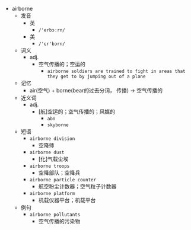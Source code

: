 - airborne
  - 发音
    - 英
      - `/'erbɔːrn/`
    - 美
      - `/'ɛr'bɔrn/`
  - 词义
    - adj.
      - 空气传播的；空运的
        - `airborne soldiers are trained to fight in areas that they get to by jumping out of a plane`
  - 记忆
    - air(空气) + borne(bear的过去分词， 传播) → 空气传播的
  - 近义词
    - adj.
      - [航]空运的；空气传播的；风媒的
        - `abn`
        - `skyborne`
  - 短语
    - `airborne division`
      - 空降师 
    - `airborne dust`
      - [化]气载尘埃 
    - `airborne troops`
      - 空降部队；空降兵 
    - `airborne particle counter`
      - 航空粉尘计数器；空气粒子计数器 
    - `airborne platform`
      - 机载仪器平台；机载平台 
  - 例句
    - `airborne pollutants`
      - 空气传播的污染物

